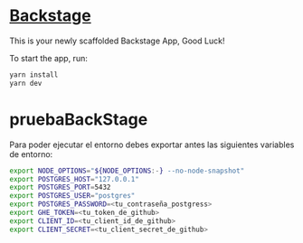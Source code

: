 # [Backstage](https://backstage.io)

This is your newly scaffolded Backstage App, Good Luck!

To start the app, run:

```sh
yarn install
yarn dev
```
# pruebaBackStage
Para poder ejecutar el entorno debes exportar antes las siguientes variables de entorno:
```sh
export NODE_OPTIONS="${NODE_OPTIONS:-} --no-node-snapshot"
export POSTGRES_HOST="127.0.0.1"
export POSTGRES_PORT=5432
export POSTGRES_USER="postgres"
export POSTGRES_PASSWORD=<tu_contraseña_postgress>
export GHE_TOKEN=<tu_token_de_github>
export CLIENT_ID=<tu_client_id_de_github>
export CLIENT_SECRET=<tu_client_secret_de_github>
```
